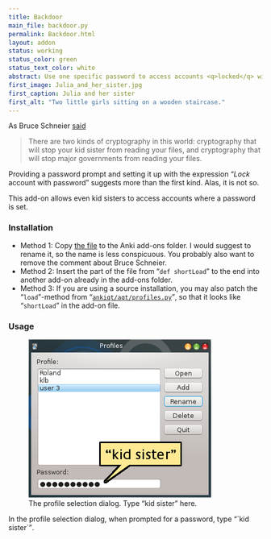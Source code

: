 ```yaml
---
title: Backdoor
main_file: backdoor.py
permalink: Backdoor.html
layout: addon
status: working
status_color: green
status_text_color: white
abstract: Use one specific password to access accounts <q>locked</q> with a password.
first_image: Julia_and_her_sister.jpg
first_caption: Julia and her sister
first_alt: "Two little girls sitting on a wooden staircase."
---
```

As Bruce Schneier [said](http://en.wikiquote.org/wiki/Bruce_Schneier)

> There are two kinds of cryptography in this world: cryptography that
  will stop your kid sister from reading your files, and cryptography
  that will stop major governments from reading your files.

Providing a password prompt and setting it up with the expression
<q>*Lock* account with password</q> suggests more than the first
kind. Alas, it is not so.

This add-on allows even kid sisters to access accounts where a password is set.

### Installation
* Method 1: Copy
  [the file](https://github.com/ospalh/anki-addons/blob/master/backdoor.py)
  to the Anki add-ons folder. I would suggest to rename it, so the name
  is less conspicuous. You probably also want to remove the comment
  about Bruce Schneier.
* Method 2: Insert the  part of the file from <q>`def shortLoad`</q> to the
  end into another add-on already in the add-ons folder.
* Method 3: If you are using a source installation, you may also patch
  the <q>`load`</q>-method from
  <q>[`ankiqt/aqt/profiles.py`](https://github.com/dae/anki/blob/master/aqt/profiles.py)</q>,
  so that it looks like <q>`shortLoad`</q> in the add-on file.

### Usage

<figure>
<img src="images/kid_sister.png" alt="The password input line at the
bottom is marked.">
<figcaption>The profile selection dialog. Type <q>kid sister</q>
here.</figcaption>
</figure>
In the profile selection dialog, when prompted for a password, type
<q>`kid sister`</q>.
